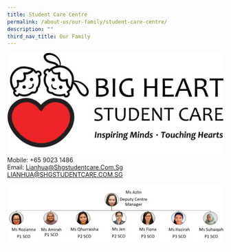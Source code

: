 ```yaml
---
title: Student Care Centre
permalink: /about-us/our-family/student-care-centre/
description: ""
third_nav_title: Our Family
---
```

![](/images/About%20us/Student%20Care%20Centre/Lian%20Hua%20_SCC.png)
Mobile: +65 9023 1486  
Email: Lianhua@Shgstudentcare.Com.Sg
<a href="mailto:LIANHUA@SHGSTUDENTCARE.COM.SG">LIANHUA@SHGSTUDENTCARE.COM.SG</a>

![](/images/About%20us/Student%20Care%20Centre/sccnew.jpg)